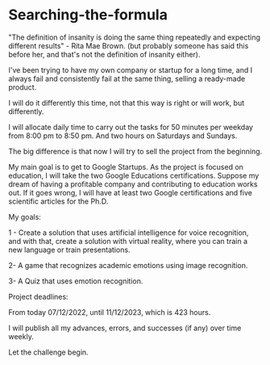 # Searching-the-formula
"The definition of insanity is doing the same thing repeatedly and expecting different results" - Rita Mae Brown. (but probably someone has said this before her, and that's not the definition of insanity either).

I've been trying to have my own company or startup for a long time, and I always fail and consistently fail at the same thing, selling a ready-made product.

I will do it differently this time, not that this way is right or will work, but differently.

I will allocate daily time to carry out the tasks for 50 minutes per weekday from 8:00 pm to 8:50 pm. And two hours on Saturdays and Sundays.

The big difference is that now I will try to sell the project from the beginning.

My main goal is to get to Google Startups. As the project is focused on education, I will take the two Google Educations certifications. Suppose my dream of having a profitable company and contributing to education works out. If it goes wrong, I will have at least two Google certifications and five scientific articles for the Ph.D.

My goals:

1 - Create a solution that uses artificial intelligence for voice recognition, and with that, create a solution with virtual reality, where you can train a new language or train presentations.

2- A game that recognizes academic emotions using image recognition.

3- A Quiz that uses emotion recognition.

Project deadlines:

From today 07/12/2022, until 11/12/2023, which is 423 hours.

I will publish all my advances, errors, and successes (if any) over time weekly.

Let the challenge begin.
